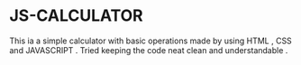 # JS-CALCULATOR

This ia a simple calculator with basic operations made by using HTML , CSS and JAVASCRIPT .
Tried keeping the code neat clean and understandable .
